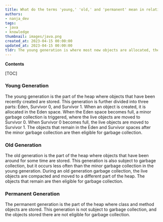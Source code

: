 ```yaml
---
title: What do the terms 'young,' 'old,' and 'permanent' mean in relation to the Java heap?
authors:
- nanja_dev
tags:
- java
- knowledge
thumbnail: images/java.png
created_at: 2023-04-15 00:00:00
updated_at: 2023-04-15 00:00:00
tldr: The young generation is where most new objects are allocated, the old generation is where longer-lived objects are moved to after surviving the young generation, and the permanent generation contains metadata required by the JVM to describe the classes and methods used in the application.
---
```


**Contents**

[TOC]

### Young Generation
The young generation is the part of the heap where objects that have been recently created are stored. This generation is further divided into three parts: Eden, Survivor 0, and Survivor 1. When an object is created, it is allocated in the Eden space. When the Eden space becomes full, a minor garbage collection is triggered, where the live objects are moved to Survivor 0. When Survivor 0 becomes full, the live objects are moved to Survivor 1. The objects that remain in the Eden and Survivor spaces after the minor garbage collection are then eligible for garbage collection.

### Old Generation
The old generation is the part of the heap where objects that have been around for some time are stored. This generation is also subject to garbage collection, but it occurs less often than the minor garbage collection in the young generation. During an old generation garbage collection, the live objects are compacted and moved to a different part of the heap. The objects that remain are then eligible for garbage collection.

### Permanent Generation
The permanent generation is the part of the heap where class and method objects are stored. This generation is not subject to garbage collection, and the objects stored there are not eligible for garbage collection.
